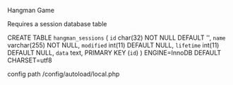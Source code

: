 Hangman Game

Requires a session database table

CREATE TABLE `hangman_sessions` (
 `id` char(32) NOT NULL DEFAULT '',
 `name` varchar(255) NOT NULL,
 `modified` int(11) DEFAULT NULL,
 `lifetime` int(11) DEFAULT NULL,
 `data` text,
 PRIMARY KEY (`id`)
) ENGINE=InnoDB DEFAULT CHARSET=utf8

config path /config/autoload/local.php
